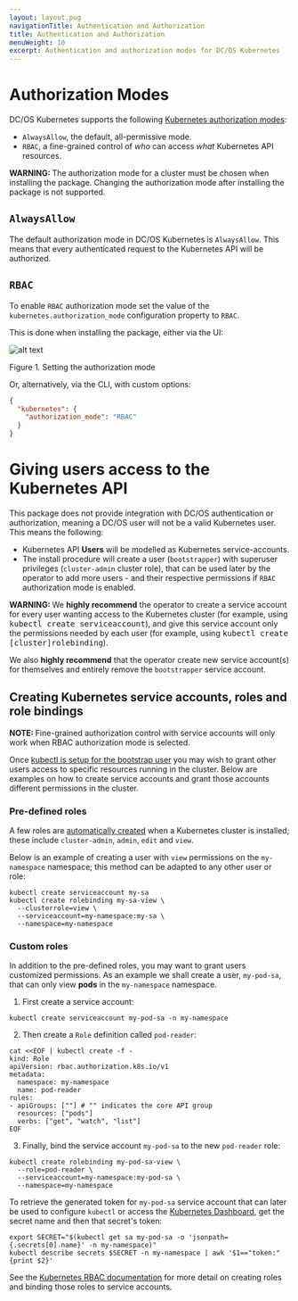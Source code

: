 ```yaml
---
layout: layout.pug
navigationTitle: Authentication and Authorization
title: Authentication and Authorization
menuWeight: 10
excerpt: Authentication and authorization modes for DC/OS Kubernetes
---
```


<!-- This source repo for this topic is https://github.com/mesosphere/dcos-kubernetes-cluster -->

# Authorization Modes

DC/OS Kubernetes supports the following [Kubernetes authorization modes](https://kubernetes.io/docs/reference/access-authn-authz/authorization/#authorization-modules):

* `AlwaysAllow`, the default, all-permissive mode.
* `RBAC`, a fine-grained control of _who_ can access _what_ Kubernetes API resources.

<p class="message--warning"><strong>WARNING: </strong>The authorization mode for a cluster must be chosen when installing the package. Changing the authorization mode after installing the package is not supported.
</p>

## `AlwaysAllow`

The default authorization mode in DC/OS Kubernetes is `AlwaysAllow`. This means that every authenticated request to the Kubernetes API will be authorized.

## `RBAC`

To enable `RBAC` authorization mode set the value of the `kubernetes.authorization_mode` configuration property to `RBAC`.

This is done when installing the package, either via the UI:

![alt text](/dcos/services/kubernetes/2.1.0-1.12.3/img/authorization-mode.png "Authorization Mode")

Figure 1. Setting the authorization mode

Or, alternatively, via the CLI, with custom options:

```json
{
  "kubernetes": {
    "authorization_mode": "RBAC"
  }
}
```

# Giving users access to the Kubernetes API

This package does not provide integration with DC/OS authentication or authorization, meaning a DC/OS user will not be a valid Kubernetes user.  This means the following:

* Kubernetes API **Users** will be modelled as Kubernetes service-accounts.
* The install procedure will create a user (`bootstrapper`) with superuser privileges (`cluster-admin` cluster role), that can be used later by the operator to add more users - and their respective permissions if `RBAC` authorization mode is enabled.

<p class="message--warning"><strong>WARNING: </strong>We <strong>highly recommend</strong> the operator to create a service account for every user wanting access to the Kubernetes cluster (for example, using <tt>kubectl create serviceaccount</tt>), and give this service account only the permissions needed by each user (for example, using <tt>kubectl create [cluster]rolebinding</tt>).</p>

We also **highly recommend** that the operator create new service account(s) for themselves and entirely remove the `bootstrapper` service account.


## Creating Kubernetes service accounts, roles and role bindings

<p class="message--note"><strong>NOTE: </strong> Fine-grained authorization control with service accounts will only work when RBAC authorization mode is selected.</p>

Once [kubectl is setup for the bootstrap user](/dcos/services/kubernetes/2.1.0-1.12.3/operations/connecting-clients/) you may wish to grant other users access to specific resources running in the cluster.
Below are examples on how to create service accounts and grant those accounts different permissions in the cluster.

### Pre-defined roles

A few roles are [automatically created](https://kubernetes.io/docs/reference/access-authn-authz/rbac/#user-facing-roles) when a Kubernetes cluster is installed; these include `cluster-admin`, `admin`, `edit` and `view`.

Below is an example of creating a user with `view` permissions on the `my-namespace` namespace; this method can be adapted to any other user or role:

```shell
kubectl create serviceaccount my-sa
kubectl create rolebinding my-sa-view \
  --clusterrole=view \
  --serviceaccount=my-namespace:my-sa \
  --namespace=my-namespace
```

### Custom roles

In addition to the pre-defined roles, you may want to grant users customized permissions.
As an example we shall create a user, `my-pod-sa`, that can only view **pods** in the `my-namespace` namespace.

1. First create a service account:

```shell
kubectl create serviceaccount my-pod-sa -n my-namespace
```

2. Then create a `Role` definition called `pod-reader`:

```shell
cat <<EOF | kubectl create -f -
kind: Role
apiVersion: rbac.authorization.k8s.io/v1
metadata:
  namespace: my-namespace
  name: pod-reader
rules:
- apiGroups: [""] # "" indicates the core API group
  resources: ["pods"]
  verbs: ["get", "watch", "list"]
EOF
```

3. Finally, bind the service account `my-pod-sa` to the new `pod-reader` role:

```shell
kubectl create rolebinding my-pod-sa-view \
  --role=pod-reader \
  --serviceaccount=my-namespace:my-pod-sa \
  --namespace=my-namespace
```

To retrieve the generated token for `my-pod-sa` service account that can later be used to configure `kubectl` or access the [Kubernetes Dashboard](/dcos/services/kubernetes/2.1.0-1.12.3/operations/kubernetes-dashboard/), get the secret name and then that secret's token:

```shell
export SECRET="$(kubectl get sa my-pod-sa -o 'jsonpath={.secrets[0].name}' -n my-namespace)"
kubectl describe secrets $SECRET -n my-namespace | awk '$1=="token:"{print $2}'
```

See the [Kubernetes RBAC documentation](https://kubernetes.io/docs/reference/access-authn-authz/rbac/#user-facing-roles) for more detail on creating roles and binding those roles to service accounts.
